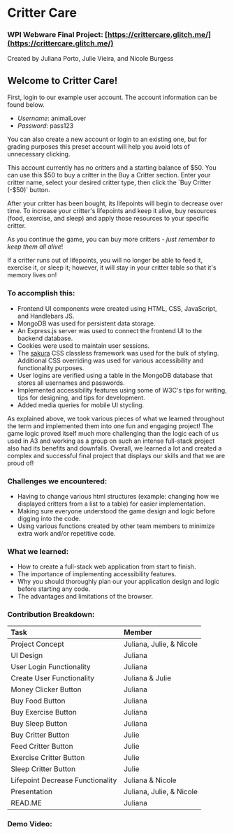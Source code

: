 # Critter Care

### WPI Webware Final Project: [https://crittercare.glitch.me/](https://crittercare.glitch.me/)
Created by Juliana Porto, Julie Vieira, and Nicole Burgess

## Welcome to Critter Care!

First, login to our example user account. The account information can be found below.

- _Username_: animalLover
- _Password_: pass123

You can also create a new account or login to an existing one, but for grading purposes this preset account will help you avoid lots of unnecessary clicking.
  
This account currently has no critters and a starting balance of $50. You can use this $50 to buy a critter in the Buy a Critter section. Enter your critter name, select your desired critter type, then click the `Buy Critter (-$50)` button.

After your critter has been bought, its lifepoints will begin to decrease over time. To increase your critter's lifepoints and keep it alive, buy resources (food, exercise, and sleep) and apply those resources to your specific critter.

As you continue the game, you can buy more critters - _just remember to keep them all alive_!

If a critter runs out of lifepoints, you will no longer be able to feed it, exercise it, or sleep it; however, it will stay in your critter table so that it's memory lives on!

### To accomplish this:

- Frontend UI components were created using HTML, CSS, JavaScript, and Handlebars JS.
- MongoDB was used for persistent data storage.
- An Express.js server was used to connect the frontend UI to the backend database.
- Cookies were used to maintain user sessions.
- The [sakura](https://oxal.org/projects/sakura/) CSS classless framework was used for the bulk of styling. Additional CSS overriding was used for various accessibility and functionality purposes.
- User logins are verified using a table in the MongoDB database that stores all usernames and passwords.
- Implemented accessibility features using some of W3C's tips for writing, tips for designing, and tips for development.
- Added media queries for mobile UI stycling.

As explained above, we took various pieces of what we learned throughout the term and implemented them into one fun and engaging project! The game logic proved itself much more challenging than the logic each of us used in A3 and working as a group on such an intense full-stack project also had its benefits and downfalls. Overall, we learned a lot and created a complex and successful final project that displays our skills and that we are proud of!

### Challenges we encountered:

- Having to change various html structures (example: changing how we displayed critters from a list to a table) for easier implementation.
- Making sure everyone understood the game design and logic before digging into the code.
- Using various functions created by other team members to minimize extra work and/or repetitive code.

### What we learned:

- How to create a full-stack web application from start to finish.
- The importance of implementing accessibility features.
- Why you should thoroughly plan our your application design and logic before starting any code.
- The advantages and limitations of the browser.

### Contribution Breakdown:

| Task                              | Member                    |
| :-------------------------------- | :------------------------ |
| Project Concept                   | Juliana, Julie, & Nicole  |
| UI Design                         | Juliana                   |
| User Login Functionality          | Juliana                   |
| Create User Functionality         | Juliana & Julie           |
| Money Clicker Button              | Juliana                   |
| Buy Food Button                   | Juliana                   |
| Buy Exercise Button               | Juliana                   |
| Buy Sleep Button                  | Juliana                   |
| Buy Critter Button                | Julie                     |
| Feed Critter Button               | Julie                     |
| Exercise Critter Button           | Julie                     |
| Sleep Critter Button              | Julie                     |
| Lifepoint Decrease Functionality  | Juliana & Nicole          |
| Presentation                      | Juliana, Julie, & Nicole  |
| READ.ME                           | Juliana                   |

### Demo Video: 